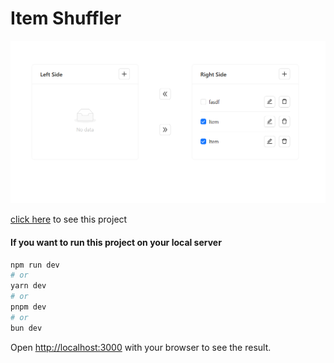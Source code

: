 # Item Shuffler


![preview](https://raw.githubusercontent.com/Muhammad-Zain01/Item-Shuffler/main/preview.png)

[click here](https://muhammad-zain01.github.io/Item-Shuffler/) to see this project


#### If you want to run this project on your local server

```bash
npm run dev
# or
yarn dev
# or
pnpm dev
# or
bun dev
```

Open [http://localhost:3000](http://localhost:3000) with your browser to see the result.
